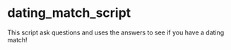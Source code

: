# dating_match_script
This script ask questions and uses the answers to see if you have a dating match!
